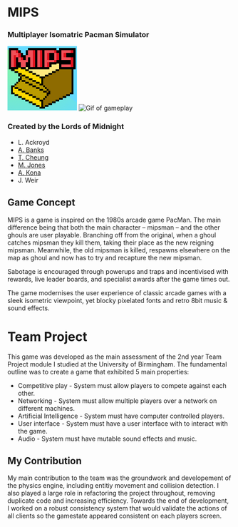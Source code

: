 # MIPS
### Multiplayer Isomatric Pacman Simulator
![MipsLogo](https://github.com/AlexJBanks/lordsofmidnight/blob/master/src/main/resources/icon.png)
![Gif of gameplay](https://github.com/AlexJBanks/lordsofmidnight/blob/master/src/main/resources/ui/preview.gif)
### Created by the Lords of Midnight
- L. Ackroyd
- [A. Banks](https://github.com/AlexJBanks)
- [T. Cheung](https://github.com/timothy-ch-cheung)
- [M. Jones](https://github.com/MMJ744)
- [A. Kona](https://github.com/Kones345)
- J. Weir 

## Game Concept
MIPS is a  game is inspired on the 1980s arcade game PacMan. The main difference being that both the main character – mipsman – and the other ghouls are user playable. Branching off from the original, when a ghoul catches mipsman they kill them, taking their place as the new reigning mipsman. Meanwhile, the old mipsman is killed, respawns elsewhere on the map as ghoul and now has to try and recapture the new mipsman.

Sabotage is encouraged through powerups and traps and incentivised with rewards, live leader boards, and specialist awards after the game times out.

The game modernises the user experience of classic arcade games with a sleek isometric viewpoint, yet blocky pixelated fonts and retro 8bit music & sound effects.

# Team Project
This game was developed as the main assessment of the 2nd year Team Project module I studied at the University of Birmingham. The fundamental outline was to create a game that exhibited 5 main properties:
- Competitive play - System must allow players to compete against each other.
- Networking - System must allow multiple players over a network on different machines.
- Artificial Intelligence - System must have computer controlled players.
- User interface - System must have a user interface with to interact with the game.
- Audio - System must have mutable sound effects and music.

## My Contribution
My main contribution to the team was the groundwork and developement of the physics engine, including entitiy movement and collision detection. I also played a large role in refactoring the project throughout, removing duplicate code and increasing efficiency. Towards the end of development, I worked on a robust consistency system that would validate the actions of all clients so the gamestate appeared consistent on each players screen.
